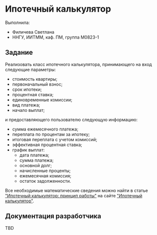 # Ипотечный калькулятор

Выполнила:

 - Филичева Светлана
 - ННГУ, ИИТММ, каф. ПМ, группа М0823-1

## Задание

Реализовать класс ипотечного калькулятора, принимающего на вход следующие параметры:

 - стоимость квартиры;
 - первоначальный взнос;
 - срок ипотеки;
 - процентная ставка;
 - единовременные комиссии;
 - вид платежа;
 - начало выплат;
 
и предоставляющего пользователю следующую информацию:

- сумма ежемесячного платежа;
- переплата по процентам за ипотеку;
- итоговая переплата с учетом комиссий;
- эффективная процентная ставка;
- график выплат:
    - дата платежа;
    - сумма платежа;
    - основной долг;
    - начисленные проценты;
    - ежемесячная комиссия;
    - остаток задолженности.


Все необходимые математические сведения можно найти в статье
["Ипотечный калькулятор: принцип работы"][calculator-principle] на сайте ["Ипотечный калькулятор"][calculator].

## Документация разработчика

TBD

<!-- LINKS -->

[calculator-principle]: http://calculator-ipoteka.ru/articles/ipoteka-calculator.html
[calculator]: http://calculator-ipoteka.ru
